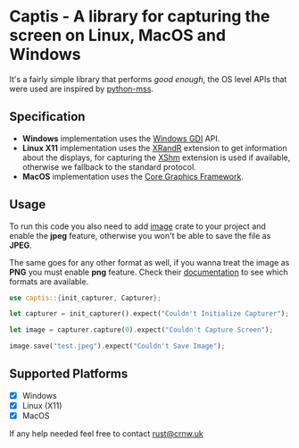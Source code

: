 # Captis - A library for capturing the screen on Linux, MacOS and Windows

It's a fairly simple library that performs _good enough_, the OS level APIs that were used are inspired by [python-mss](https://github.com/BoboTiG/python-mss).

## Specification

- **Windows** implementation uses the [Windows GDI](https://docs.microsoft.com/en-us/windows/win32/gdi/windows-gdi) API.
- **Linux X11** implementation uses the [XRandR](https://www.x.org/wiki/Projects/XRandR/) extension to get information about the displays, for capturing the [XShm](https://www.x.org/releases/X11R7.6/doc/man/man3/XShm.3.xhtml) extension is used if available, otherwise we fallback to the standard protocol.
- **MacOS** implementation uses the [Core Graphics Framework](https://developer.apple.com/documentation/coregraphics?language=objc).

## Usage

To run this code you also need to add [image](https://lib.rs/image) crate to your project and enable the **jpeg** feature, otherwise you won't be able to save the file as **JPEG**.

The same goes for any other format as well, if you wanna treat the image as **PNG** you must enable **png** feature. Check their [documentation](https://docs.rs/image/latest/image/enum.ImageFormat.html) to see which formats are available.

```rust
use captis::{init_capturer, Capturer};

let capturer = init_capturer().expect("Couldn't Initialize Capturer");

let image = capturer.capture(0).expect("Couldn't Capture Screen");

image.save("test.jpeg").expect("Couldn't Save Image");

```

## Supported Platforms

- [x] Windows
- [x] Linux (X11)
- [x] MacOS

If any help needed feel free to contact rust@crnw.uk
